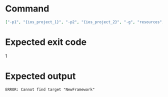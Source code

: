 # Command
```json
["-p1", "{ios_project_1}", "-p2", "{ios_project_2}", "-g", "resources", "-t", "NewFramework"]
```

# Expected exit code
1

# Expected output
```
ERROR: Cannot find target "NewFramework"

```

